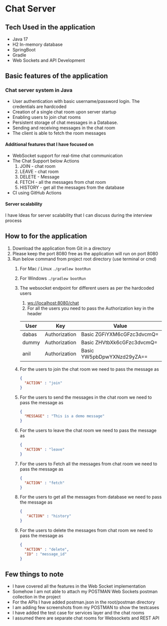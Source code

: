 # Chat Server

## Tech Used in the application 
- Java 17
- H2 In-memory database
- SpringBoot
- Gradle 
- Web Sockets and API Development


## Basic features of the application 

### Chat server system in Java
- User authentication with basic username/password login. The credentials are hardcoded
- Creation of a single chat room upon server startup
- Enabling users to join chat rooms
- Persistent storage of chat messages in a Database.
- Sending and receiving messages in the chat room
- The client is able to fetch the room messages

#### Additional features that I have focused on 

- WebSocket support for real-time chat communication
- The Chat Support below Actions 
  1. JOIN - chat room
  2. LEAVE - chat room
  3. DELETE - Message
  4. FETCH - all the messages from chat room
  5. HISTORY - get all the messages from the database
- CI using GitHub Actions 

#### Server scalability

I have Ideas for server scalability that I can discuss during the interview process 
  

## How to for the application 


1. Download the application from Git in a directory
2. Please keep the port 8080 free as the application will run on port 8080
3. Run below command from project root directory (use terminal or cmd)
   1. For Mac / Linux
      ```./gradlew bootRun```
   2. For Windows
      ```./gradlew bootRun```
   4. The websocket endpoint for different users as per the hardcoded users

      1. [ws://localhost:8080/chat](ws://localhost:8080/chat)
      2. For all the users you need to pass the Authorization key in the header
      
      User | Key           | Value 
            --- |---------------|-------
            dabas | Authorization | Basic ZGFiYXM6cGFzc3dvcmQ= 
       dummy | Authorization | Basic ZHVtbXk6cGFzc3dvcmQ=
       anil | Authorization | Basic YW5pbDpwYXNzd29yZA==

   3. For the users to join the chat room we need to pass the message as  
       ```json
       {
         "ACTION" : "join" 
       }
       ```
   4. For the users to send the messages in the chat room we need to pass the message as
    
       ```json
       {
         "MESSAGE" : "This is a demo message" 
       }
       ```
   5. For the users to leave the chat room we need to pass the message as
       ```json
       {
         "ACTION" : "leave" 
       }
       ```
   6.  For the users to Fetch all the messages from chat room we need to pass the message as
       ```json
       {
         "ACTION" : "fetch" 
       }
       ```
   7. For the users to get all the messages from database we need to pass the message as
       ```json
       {
          "ACTION" : "history"
       }
       ```
   8. For the users to delete the messages from chat room we need to pass the message as
       ```json
       {
         "ACTION" : "delete", 
         "ID" : "message_id"
       }
       ```
          
## Few things to note 

- I have covered all the features in the Web Socket implementation 
- Somehow I am not able to attach my POSTMAN Web Sockets postman collection in the project 
- For the APIs I have added postman.json in the root/postman directory
- I am adding few screenshots from my POSTMAN to show the testcases 
- I have added the test case for services layer and the chat rooms 
- I assumed there are separate chat rooms for Websockets and  REST API